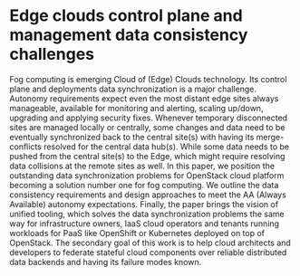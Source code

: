Edge clouds control plane and management data consistency challenges
====================================================================

Fog computing is emerging Cloud of (Edge) Clouds technology. Its control plane
and deployments data synchronization is a major challenge. Autonomy requirements
expect even the most distant edge sites always manageable, available for
monitoring and alerting, scaling up/down, upgrading and applying security fixes.
Whenever temporary disconnected sites are managed locally or centrally, some
changes and data need to be eventually synchronized back to the central site(s)
with having its merge-conflicts resolved for the central data hub(s). While
some data needs to be pushed from the central site(s) to the Edge, which might
require resolving data collisions at the remote sites as well. In this paper,
we position the outstanding data synchronization problems for OpenStack cloud
platform becoming a solution number one for fog computing. We outline the data
consistency requirements and design approaches to meet the AA (Always
Available) autonomy expectations. Finally, the paper brings the vision of
unified tooling, which solves the data synchronization problems the same way
for infrastructure owners, IaaS cloud operators and tenants running  workloads
for PaaS like OpenShift or Kubernetes deployed on top of  OpenStack. The
secondary goal of this work is to help cloud architects and developers to
federate stateful cloud components over reliable distributed data backends and
having its failure modes known.

